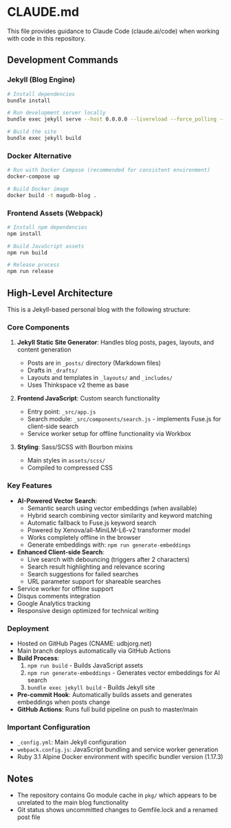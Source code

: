 # CLAUDE.md

This file provides guidance to Claude Code (claude.ai/code) when working with code in this repository.

## Development Commands

### Jekyll (Blog Engine)
```bash
# Install dependencies
bundle install

# Run development server locally
bundle exec jekyll serve --host 0.0.0.0 --livereload --force_polling --incremental

# Build the site
bundle exec jekyll build
```

### Docker Alternative
```bash
# Run with Docker Compose (recommended for consistent environment)
docker-compose up

# Build Docker image
docker build -t magudb-blog .
```

### Frontend Assets (Webpack)
```bash
# Install npm dependencies
npm install

# Build JavaScript assets
npm run build

# Release process
npm run release
```

## High-Level Architecture

This is a Jekyll-based personal blog with the following structure:

### Core Components
1. **Jekyll Static Site Generator**: Handles blog posts, pages, layouts, and content generation
   - Posts are in `_posts/` directory (Markdown files)
   - Drafts in `_drafts/`
   - Layouts and templates in `_layouts/` and `_includes/`
   - Uses Thinkspace v2 theme as base

2. **Frontend JavaScript**: Custom search functionality
   - Entry point: `_src/app.js`
   - Search module: `_src/components/search.js` - implements Fuse.js for client-side search
   - Service worker setup for offline functionality via Workbox

3. **Styling**: Sass/SCSS with Bourbon mixins
   - Main styles in `assets/scss/`
   - Compiled to compressed CSS

### Key Features
- **AI-Powered Vector Search**:
  - Semantic search using vector embeddings (when available)
  - Hybrid search combining vector similarity and keyword matching
  - Automatic fallback to Fuse.js keyword search
  - Powered by Xenova/all-MiniLM-L6-v2 transformer model
  - Works completely offline in the browser
  - Generate embeddings with: `npm run generate-embeddings`
- **Enhanced Client-side Search**:
  - Live search with debouncing (triggers after 2 characters)
  - Search result highlighting and relevance scoring
  - Search suggestions for failed searches
  - URL parameter support for shareable searches
- Service worker for offline support
- Disqus comments integration
- Google Analytics tracking
- Responsive design optimized for technical writing

### Deployment
- Hosted on GitHub Pages (CNAME: udbjorg.net)
- Main branch deploys automatically via GitHub Actions
- **Build Process**:
  1. `npm run build` - Builds JavaScript assets
  2. `npm run generate-embeddings` - Generates vector embeddings for AI search
  3. `bundle exec jekyll build` - Builds Jekyll site
- **Pre-commit Hook**: Automatically builds assets and generates embeddings when posts change
- **GitHub Actions**: Runs full build pipeline on push to master/main

### Important Configuration
- `_config.yml`: Main Jekyll configuration
- `webpack.config.js`: JavaScript bundling and service worker generation
- Ruby 3.1 Alpine Docker environment with specific bundler version (1.17.3)

## Notes
- The repository contains Go module cache in `pkg/` which appears to be unrelated to the main blog functionality
- Git status shows uncommitted changes to Gemfile.lock and a renamed post file